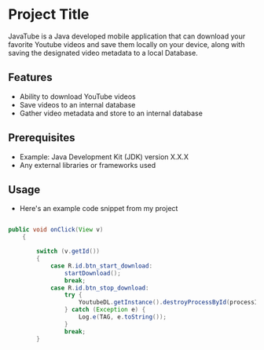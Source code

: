 # Project Title

JavaTube is a Java developed mobile application that can download your favorite Youtube videos and save them locally on your device, along with saving the designated video metadata to a local Database. 

## Features

- Ability to download YouTube videos
- Save videos to an internal database
- Gather video metadata and store to an internal database

## Prerequisites

- Example: Java Development Kit (JDK) version X.X.X
- Any external libraries or frameworks used

## Usage

- Here's an example code snippet from my project

```java

public void onClick(View v)
    {

        switch (v.getId())
        {
            case R.id.btn_start_download:
                startDownload();
                break;
            case R.id.btn_stop_download:
                try {
                    YoutubeDL.getInstance().destroyProcessById(processId);
                } catch (Exception e) {
                    Log.e(TAG, e.toString());
                }
                break;
        }
